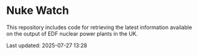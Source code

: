 # Nuke Watch

This repository includes code for retrieving the latest information available on the output of EDF nuclear power plants in the UK.

Last updated: 2025-07-27 13:28